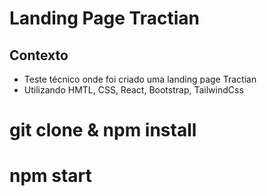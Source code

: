 # Landing Page Tractian

## Contexto
- Teste técnico onde foi criado uma landing page Tractian
- Utilizando HMTL, CSS, React, Bootstrap, TailwindCss


# git clone & npm install
# npm start

